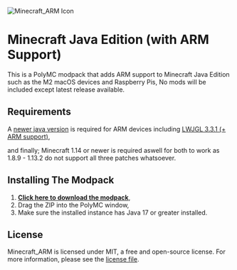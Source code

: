 ![Minecraft_ARM Icon](https://i.imgur.com/BkiofZK.png)
# Minecraft Java Edition (with ARM Support)

This is a PolyMC modpack that adds ARM support to Minecraft Java Edition such as the M2 macOS devices and Raspberry Pis, No mods will be included except latest release available.

## Requirements
A [newer java version](https://bell-sw.com/pages/downloads/#/java-18-current) is required for ARM devices including [LWJGL 3.3.1 (+ ARM support)](https://github.com/Kichura/Minecraft_ARM/raw/stable/patches/org.lwjgl3.json),

and finally; Minecraft 1.14 or newer is required aswell for both to work as 1.8.9 - 1.13.2 do not support all three patches whatsoever.

## Installing The Modpack

1. [**Click here to download the modpack**](https://github.com/Kichura/Minecraft_ARM/archive/refs/heads/stable.zip),
2. Drag the ZIP into the PolyMC window,
3. Make sure the installed instance has Java 17 or greater installed.

## License

Minecraft_ARM is licensed under MIT, a free and open-source license. For more information, please see the [license file](https://github.com/Kichura/Minecraft_ARM/blob/stable/LICENSE).
